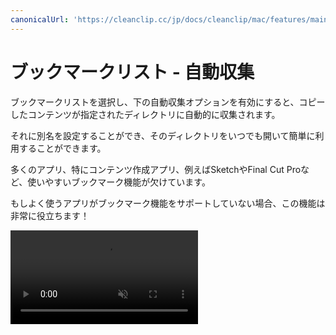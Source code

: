 ```yaml
---
canonicalUrl: 'https://cleanclip.cc/jp/docs/cleanclip/mac/features/main-window-sketch'
---
```


# ブックマークリスト - 自動収集

ブックマークリストを選択し、下の自動収集オプションを有効にすると、コピーしたコンテンツが指定されたディレクトリに自動的に収集されます。

それに別名を設定することができ、そのディレクトリをいつでも開いて簡単に利用することができます。

多くのアプリ、特にコンテンツ作成アプリ、例えばSketchやFinal Cut Proなど、使いやすいブックマーク機能が欠けています。

もしよく使うアプリがブックマーク機能をサポートしていない場合、この機能は非常に役立ちます！

<video autoplay muted loop>
    <source src="/videos/sketch-simple-full.mp4" type="video/mp4">
    <iframe src="/videos/sketch-simple-full.mp4" scrolling="no" border="0" frameborder="0" allow="autoplay; encrypted-media" allowfullscreen></iframe>
</video>